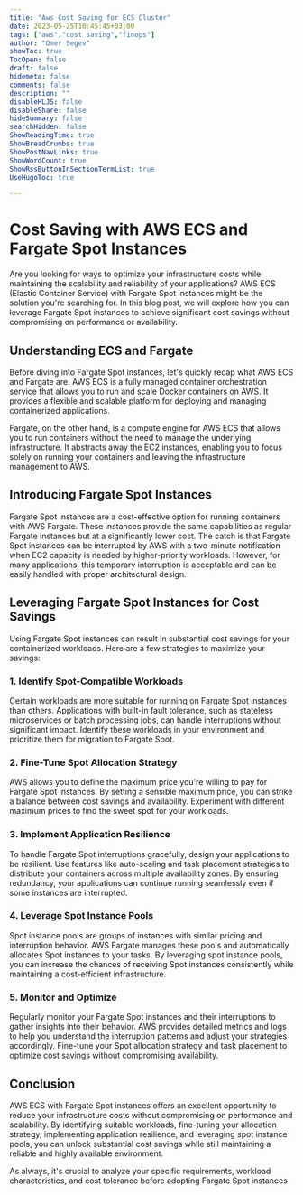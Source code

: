 ```yaml
---
title: "Aws Cost Saving for ECS Cluster"
date: 2023-05-25T10:45:45+03:00
tags: ["aws","cost saving","finops"]
author: "Omer Segev"
showToc: true
TocOpen: false
draft: false
hidemeta: false
comments: false
description: ""
disableHLJS: false
disableShare: false
hideSummary: false
searchHidden: false
ShowReadingTime: true
ShowBreadCrumbs: true
ShowPostNavLinks: true
ShowWordCount: true
ShowRssButtonInSectionTermList: true
UseHugoToc: true

---
```


# Cost Saving with AWS ECS and Fargate Spot Instances

Are you looking for ways to optimize your infrastructure costs while maintaining the scalability and reliability of your applications? AWS ECS (Elastic Container Service) with Fargate Spot instances might be the solution you're searching for. In this blog post, we will explore how you can leverage Fargate Spot instances to achieve significant cost savings without compromising on performance or availability.

## Understanding ECS and Fargate

Before diving into Fargate Spot instances, let's quickly recap what AWS ECS and Fargate are. AWS ECS is a fully managed container orchestration service that allows you to run and scale Docker containers on AWS. It provides a flexible and scalable platform for deploying and managing containerized applications.

Fargate, on the other hand, is a compute engine for AWS ECS that allows you to run containers without the need to manage the underlying infrastructure. It abstracts away the EC2 instances, enabling you to focus solely on running your containers and leaving the infrastructure management to AWS.

## Introducing Fargate Spot Instances

Fargate Spot instances are a cost-effective option for running containers with AWS Fargate. These instances provide the same capabilities as regular Fargate instances but at a significantly lower cost. The catch is that Fargate Spot instances can be interrupted by AWS with a two-minute notification when EC2 capacity is needed by higher-priority workloads. However, for many applications, this temporary interruption is acceptable and can be easily handled with proper architectural design.

## Leveraging Fargate Spot Instances for Cost Savings

Using Fargate Spot instances can result in substantial cost savings for your containerized workloads. Here are a few strategies to maximize your savings:

### 1. Identify Spot-Compatible Workloads

Certain workloads are more suitable for running on Fargate Spot instances than others. Applications with built-in fault tolerance, such as stateless microservices or batch processing jobs, can handle interruptions without significant impact. Identify these workloads in your environment and prioritize them for migration to Fargate Spot.

### 2. Fine-Tune Spot Allocation Strategy

AWS allows you to define the maximum price you're willing to pay for Fargate Spot instances. By setting a sensible maximum price, you can strike a balance between cost savings and availability. Experiment with different maximum prices to find the sweet spot for your workloads.

### 3. Implement Application Resilience

To handle Fargate Spot interruptions gracefully, design your applications to be resilient. Use features like auto-scaling and task placement strategies to distribute your containers across multiple availability zones. By ensuring redundancy, your applications can continue running seamlessly even if some instances are interrupted.

### 4. Leverage Spot Instance Pools

Spot instance pools are groups of instances with similar pricing and interruption behavior. AWS Fargate manages these pools and automatically allocates Spot instances to your tasks. By leveraging spot instance pools, you can increase the chances of receiving Spot instances consistently while maintaining a cost-efficient infrastructure.

### 5. Monitor and Optimize

Regularly monitor your Fargate Spot instances and their interruptions to gather insights into their behavior. AWS provides detailed metrics and logs to help you understand the interruption patterns and adjust your strategies accordingly. Fine-tune your Spot allocation strategy and task placement to optimize cost savings without compromising availability.

## Conclusion

AWS ECS with Fargate Spot instances offers an excellent opportunity to reduce your infrastructure costs without compromising on performance and scalability. By identifying suitable workloads, fine-tuning your allocation strategy, implementing application resilience, and leveraging spot instance pools, you can unlock substantial cost savings while still maintaining a reliable and highly available environment.

As always, it's crucial to analyze your specific requirements, workload characteristics, and cost tolerance before adopting Fargate Spot instances